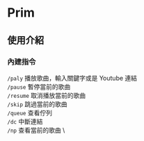 # Prim

## 使用介紹

### 內建指令
`/paly` 播放歌曲，輸入關鍵字或是 Youtube 連結 \
`/pause` 暫停當前的歌曲 \
`/resume` 取消播放當前的歌曲 \
`/skip` 跳過當前的歌曲 \
`/queue` 查看佇列 \
`/dc` 中斷連結 \
`/np` 查看當前的歌曲 \
